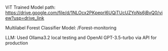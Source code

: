 ViT Trained Model path: https://drive.google.com/file/d/1NLOcx2PKpeprl6UQiTUcUZYoNs6jBvQ0/view?usp=drive_link

Multilabel Forest Classifier Model: /Forest-monitoring

LLM: Used Ollama3.2 local testing and OpenAI GPT-3.5-turbo via API for production